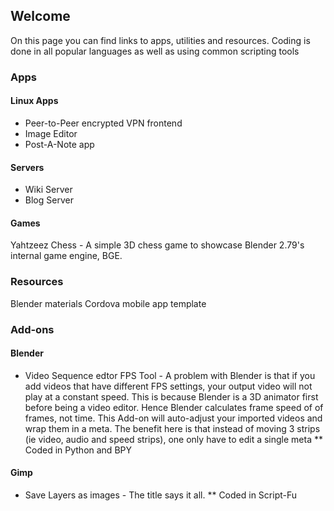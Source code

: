 ## Welcome

On this page you can find links to apps, utilities and resources. Coding is done in all popular languages as well as using common scripting tools

### Apps
#### Linux Apps
* Peer-to-Peer encrypted VPN frontend
* Image Editor
* Post-A-Note app

#### Servers
* Wiki Server
* Blog Server

#### Games
Yahtzeez
Chess - A simple 3D chess game to showcase Blender 2.79's internal game engine, BGE.

### Resources
Blender materials
Cordova mobile app template

### Add-ons
#### Blender
* Video Sequence edtor FPS Tool - A problem with Blender is that if you add videos that have different FPS settings, your output video will not play at a constant speed.  This is because Blender is a 3D animator first before being a video editor.  Hence Blender calculates frame speed of of frames, not time.  This Add-on will auto-adjust your imported videos and wrap them in a meta.  The benefit here is that instead of moving 3 strips (ie video, audio and speed strips), one only have to edit a single meta
** Coded in Python and BPY

#### Gimp
* Save Layers as images - The title says it all.
** Coded in Script-Fu
<!--
You can use the [editor on GitHub](https://github.com/escapecode/escapecode.github.io/edit/main/README.md) to maintain and preview the content for your website in Markdown files.

Whenever you commit to this repository, GitHub Pages will run [Jekyll](https://jekyllrb.com/) to rebuild the pages in your site, from the content in your Markdown files.

### Markdown

Markdown is a lightweight and easy-to-use syntax for styling your writing. It includes conventions for

```markdown
Syntax highlighted code block

# Header 1
## Header 2
### Header 3

- Bulleted
- List

1. Numbered
2. List

**Bold** and _Italic_ and `Code` text

[Link](url) and ![Image](src)
```

For more details see [GitHub Flavored Markdown](https://guides.github.com/features/mastering-markdown/).

### Jekyll Themes

Your Pages site will use the layout and styles from the Jekyll theme you have selected in your [repository settings](https://github.com/escapecode/escapecode.github.io/settings/pages). The name of this theme is saved in the Jekyll `_config.yml` configuration file.

### Support or Contact

Having trouble with Pages? Check out our [documentation](https://docs.github.com/categories/github-pages-basics/) or [contact support](https://support.github.com/contact) and we’ll help you sort it out.
-->
